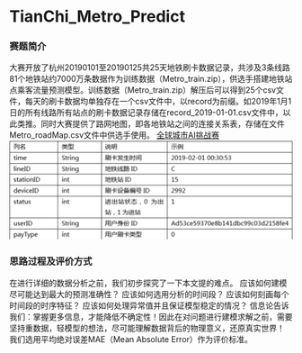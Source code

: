 # TianChi_Metro_Predict

### 赛题简介

大赛开放了杭州20190101至20190125共25天地铁刷卡数据记录，共涉及3条线路81个地铁站约7000万条数据作为训练数据（Metro_train.zip），供选手搭建地铁站点乘客流量预测模型。训练数据（Metro_train.zip）解压后可以得到25个csv文件，每天的刷卡数据均单独存在一个csv文件中，以record为前缀。如2019年1月1日的所有线路所有站点的刷卡数据记录存储在record_2019-01-01.csv文件中，以此类推。同时大赛提供了路网地图，即各地铁站之间的连接关系表，存储在文件Metro_roadMap.csv文件中供选手使用。
[全球城市AI挑战赛](https://tianchi.aliyun.com/competition/entrance/231708/introduction)
![](pic/data.png)

### 思路过程及评价方式

在进行详细的数据分析之前，我们初步探究了一下本文提的难点。
	应该如何建模尽可能达到最大的预测准确性？
	应该如何选用分析的时间段？
	应该如何刻画每个时间段的时序特征？
	应该如何处理异常值并且保证模型稳定的情况？
信息论告诉我们：掌握更多信息，才能降低不确定性！因此在对问题进行建模求解之前，需要坚持重数据，轻模型的想法，尽可能理解数据背后的物理意义，还原真实世界！
我们选用平均绝对误差MAE（Mean Absolute Error）作为评价标准。





